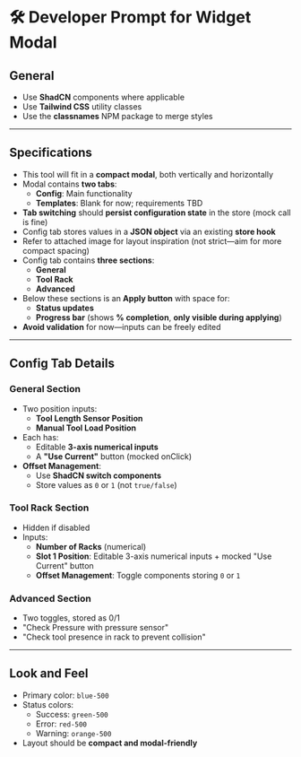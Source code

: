# 🛠 Developer Prompt for Widget Modal

## General
- Use **ShadCN** components where applicable
- Use **Tailwind CSS** utility classes
- Use the **classnames** NPM package to merge styles

---

## Specifications
- This tool will fit in a **compact modal**, both vertically and horizontally
- Modal contains **two tabs**:
    - **Config**: Main functionality
    - **Templates**: Blank for now; requirements TBD
- **Tab switching** should **persist configuration state** in the store (mock call is fine)
- Config tab stores values in a **JSON object** via an existing **store hook**
- Refer to attached image for layout inspiration (not strict—aim for more compact spacing)
- Config tab contains **three sections**:
    - **General**
    - **Tool Rack**
    - **Advanced**
- Below these sections is an **Apply button** with space for:
    - **Status updates**
    - **Progress bar** (shows **% completion**, **only visible during applying**)
- **Avoid validation** for now—inputs can be freely edited

---

## Config Tab Details

### General Section
- Two position inputs:
    - **Tool Length Sensor Position**
    - **Manual Tool Load Position**
- Each has:
    - Editable **3-axis numerical inputs**
    - A **"Use Current"** button (mocked onClick)
- **Offset Management**:
    - Use **ShadCN switch components**
    - Store values as `0` or `1` (not `true/false`)

### Tool Rack Section
- Hidden if disabled
- Inputs:
    - **Number of Racks** (numerical)
    - **Slot 1 Position**: Editable 3-axis numerical inputs + mocked "Use Current" button
    - **Offset Management**: Toggle components storing `0` or `1`

### Advanced Section
- Two toggles, stored as 0/1
- "Check Pressure with pressure sensor"
- "Check tool presence in rack to prevent collision"

---

## Look and Feel
- Primary color: `blue-500`
- Status colors:
    - Success: `green-500`
    - Error: `red-500`
    - Warning: `orange-500`
- Layout should be **compact and modal-friendly**
